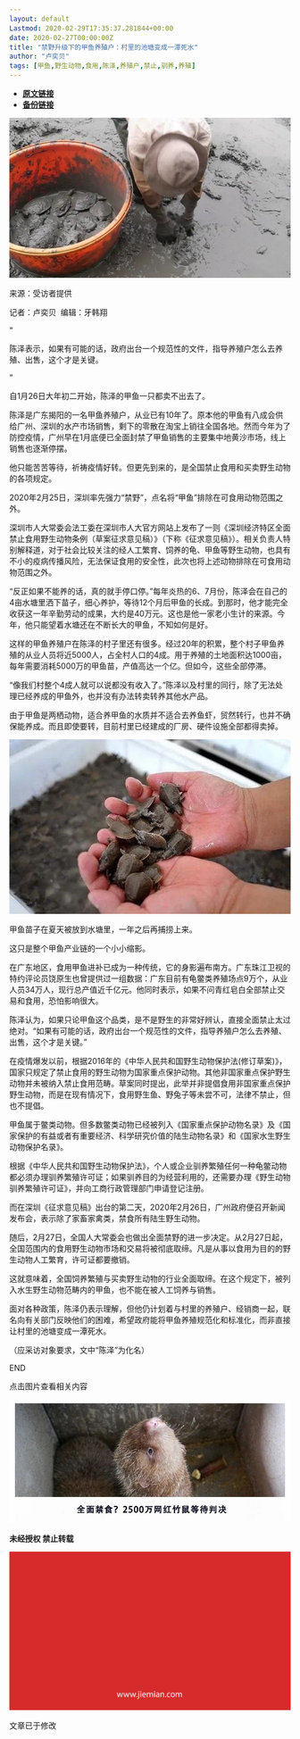```yaml
---
layout: default
Lastmod: 2020-02-29T17:35:37.281844+00:00
date: 2020-02-27T00:00:00Z
title: "禁野升级下的甲鱼养殖户：村里的池塘变成一潭死水"
author: "卢奕贝"
tags: [甲鱼,野生动物,食用,陈泽,养殖户,禁止,驯养,养殖]
---
```


* [**原文链接**](https://mp.weixin.qq.com/s/R937nADB4AFap1upH89FZA)
* [**备份链接**](http://archive.today/3yPm8)


![](/images/post/fbde3e0443b8f426cce5aefd8f36ce8d.jpg)

来源：受访者提供

记者：卢奕贝  编辑：牙韩翔

“

  

陈泽表示，如果有可能的话，政府出台一个规范性的文件，指导养殖户怎么去养殖、出售，这个才是关键。

  

”

自1月26日大年初二开始，陈泽的甲鱼一只都卖不出去了。  

陈泽是广东揭阳的一名甲鱼养殖户，从业已有10年了。原本他的甲鱼有八成会供给广州、深圳的水产市场销售，剩下的零散在淘宝上销往全国各地。然而今年为了防控疫情，广州早在1月底便已全面封禁了甲鱼销售的主要集中地黄沙市场，线上销售也逐渐停摆。

他只能苦苦等待，祈祷疫情好转。但更先到来的，是全国禁止食用和买卖野生动物的各项规定。

2020年2月25日，深圳率先强力“禁野”，点名将“甲鱼”排除在可食用动物范围之外。

深圳市人大常委会法工委在深圳市人大官方网站上发布了一则《深圳经济特区全面禁止食用野生动物条例（草案征求意见稿）》（下称《征求意见稿》）。相关负责人特别解释道，对于社会比较关注的经人工繁育、饲养的龟、甲鱼等野生动物，也具有不小的疫病传播风险，无法保证食用的安全性，此次也将上述动物排除在可食用动物范围之外。

“反正如果不能养的话，真的就手停口停。”每年炎热的6、7月份，陈泽会在自己的4亩水塘里洒下苗子，细心养护，等待12个月后甲鱼的长成。到那时，他才能完全收获这一年辛勤劳动的成果，大约是40万元。这也是他一家老小生计的来源。今年，他只能望着水塘还在不断长大的甲鱼，不知如何是好。

这样的甲鱼养殖户在陈泽的村子里还有很多。经过20年的积累，整个村子甲鱼养殖的从业人员将近5000人，占全村人口的4成。用于养殖的土地面积达1000亩，每年需要消耗5000万的甲鱼苗，产值高达一个亿。但如今，这些全部停滞。

“像我们村整个4成人就可以说都没有收入了。”陈泽以及村里的同行，除了无法处理已经养成的甲鱼外，也并没有办法转卖转养其他水产品。

由于甲鱼是两栖动物，适合养甲鱼的水质并不适合去养鱼虾，贸然转行，也并不确保能养成。而且即使要转，目前村里已经建成的厂房、硬件设施全部都得卖掉。

![](/images/post/e9af021335f0b4134f7eb8094b980d63.jpg)

甲鱼苗子在夏天被放到水塘里，一年之后再捕捞上来。

这只是整个甲鱼产业链的一个小小缩影。

在广东地区，食用甲鱼进补已成为一种传统，它的身影遍布南方。广东珠江卫视的特约评论员饶原生也曾提供过一组数据：广东目前有龟鳖类养殖场点9万个，从业人员34万人，现行总产值近千亿元。他同时表示，如果不问青红皂白全部禁止交易和食用，恐怕影响很大。

陈泽认为，如果只论甲鱼这个品类，是不是野生的非常好辨认，直接全面禁止太过绝对。“如果有可能的话，政府出台一个规范性的文件，指导养殖户怎么去养殖、出售，这个才是关键。”

在疫情爆发以前，根据2016年的《中华人民共和国野生动物保护法(修订草案)》，国家只规定了禁止食用的野生动物为国家重点保护动物。其他非国家重点保护野生动物并未被纳入禁止食用范畴。草案同时提出，此举并非提倡食用非国家重点保护野生动物，而是在现有情况下，食用野生鱼、野兔子等未尝不可，法律不禁止，但也不提倡。

甲鱼属于鳖类动物。但多数鳖类动物已经被列入《国家重点保护动物名录》及《国家保护的有益或者有重要经济、科学研究价值的陆生动物名录》和《国家水生野生动物保护名录》。

根据《中华人民共和国野生动物保护法》，个人或企业驯养繁殖任何一种龟鳖动物都必须办理驯养繁殖许可证；如果驯养目的为经营利用的，还需要办理《野生动物驯养繁殖许可证》，并向工商行政管理部门申请登记注册。

而在深圳《征求意见稿》出台的第二天，2020年2月26日，广州政府便召开新闻发布会，表示除了家畜家禽类，禁食所有陆生野生动物。

随后，2月27日，全国人大常委会也做出全面禁野的进一步决定。从2月27日起，全国范围内的食用野生动物市场和交易将被彻底取缔。凡是从事以食用为目的的野生动物人工繁育，许可证都要撤销。

这就意味着，全国饲养繁殖与买卖野生动物的行业全面取缔。在这个规定下，被列入水生野生动物范畴内的甲鱼，也不能在被人工饲养与销售。

面对各种政策，陈泽仍表示理解，但他仍计划着与村里的养殖户、经销商一起，联名向有关部门反映他们的困难，希望政府能将甲鱼养殖规范化和标准化，而非直接让村里的池塘变成一潭死水。

（应采访对象要求，文中“陈泽”为化名）

  

END

  

点击图片查看相关内容

[![](/images/post/a3930b4e3b44e1a952cb929bf247663b.jpg)](http://mp.weixin.qq.com/s?__biz=MjM5NTE0ODc2Nw==&mid=2650464379&idx=1&sn=f93ec3a91e4bad8db21a32d5a7291a84&chksm=bef2a6cb89852fdd1c6267df81bf7e366d916ba2afb18f538746315a4330df4a9dbf86e95e64&scene=21#wechat_redirect)

  

**未经授权 禁止转载**

  

  

![](/images/post/3ef9527fd7edfb43b0c70486c7a956af.jpg)  

文章已于修改

